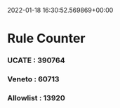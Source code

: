 2022-01-18 16:30:52.569869+00:00
# Rule Counter 
 ### UCATE : 390764

 ### Veneto : 60713

 ### Allowlist : 13920